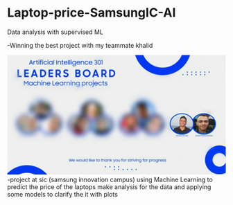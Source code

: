 # Laptop-price-SamsungIC-AI
Data analysis with supervised ML


-Winning the best project with my teammate khalid

![Alt text](https://github.com/SaadMu7ammad/Laptop-price-SamsungIC-AI/blob/main/LeaderBoard.jpg)
-project at sic (samsung innovation campus) using Machine Learning to predict the price of the laptops make analysis for the data and applying some models to clarify the it with plots
